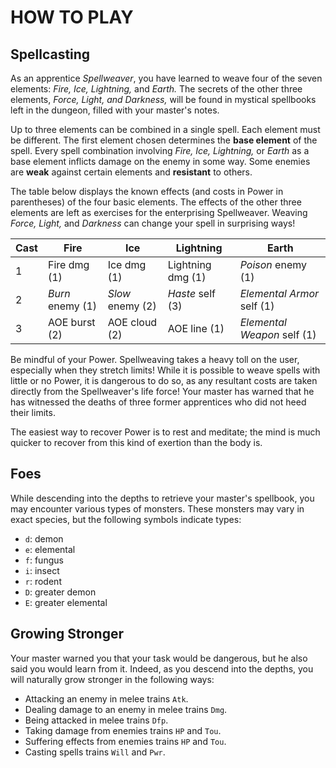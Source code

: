 # HOW TO PLAY #

## Spellcasting ##

As an apprentice _Spellweaver_, you have learned to weave four of the seven elements: 
_Fire, Ice, Lightning,_ and _Earth._ The secrets of the other three elements, _Force, Light, and Darkness,_ 
will be found in mystical spellbooks left in the dungeon, filled with your master's notes.

Up to three elements can be combined in a single spell. Each element must be different.
The first element chosen determines the **base element** of the spell. Every spell combination
involving _Fire, Ice, Lightning,_ or _Earth_ as a base element inflicts damage on the enemy in some way.
Some enemies are **weak** against certain elements and **resistant** to others.

The table below displays the known effects (and costs in Power in parentheses) of the four basic elements.
The effects of the other three elements are left as exercises for the enterprising Spellweaver. 
Weaving _Force, Light,_ and _Darkness_ can change your spell in surprising ways!

| Cast | Fire              | Ice              | Lightning         | Earth                         | 
| ---- | ----------------- | ---------------- | ----------------- | ----------------------------- |
| 1    | Fire dmg (1)      | Ice dmg (1)      | Lightning dmg (1) | _Poison_ enemy (1)            |
| 2    | _Burn_ enemy (1)  | _Slow_ enemy (2) | _Haste_ self (3)  | _Elemental Armor_ self (1)    |
| 3    | AOE burst (2)     | AOE cloud (2)    | AOE line (1)      | _Elemental Weapon_ self (1)   |

Be mindful of your Power. Spellweaving takes a heavy toll on the user, especially when they stretch
limits! While it is possible to weave spells with little or no Power, it is dangerous to do so, as any
resultant costs are taken directly from the Spellweaver's life force! Your master has warned that he has
witnessed the deaths of three former apprentices who did not heed their limits.

The easiest way to recover Power is to rest and meditate; the mind is much quicker to recover from this
kind of exertion than the body is.

## Foes ##

While descending into the depths to retrieve your master's spellbook, you may encounter various types 
of monsters. These monsters may vary in exact species, but the following symbols indicate types:

* `d`: demon
* `e`: elemental
* `f`: fungus
* `i`: insect
* `r`: rodent
* `D`: greater demon
* `E`: greater elemental

## Growing Stronger ##

Your master warned you that your task would be dangerous, but he also said you would learn from it.
Indeed, as you descend into the depths, you will naturally grow stronger in the following ways:

* Attacking an enemy in melee trains `Atk`.
* Dealing damage to an enemy in melee trains `Dmg`.
* Being attacked in melee trains `Dfp`.
* Taking damage from enemies trains `HP` and `Tou`.
* Suffering effects from enemies trains `HP` and `Tou`.
* Casting spells trains `Will` and `Pwr`.


 

